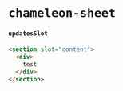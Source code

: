 # `chameleon-sheet`

#### `updatesSlot`

```html
<section slot="content">
  <div>
    test
  </div>
</section>

```

